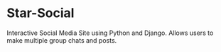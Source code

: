 # Star-Social
Interactive Social Media Site using Python and Django. Allows users to make multiple group chats and posts.
